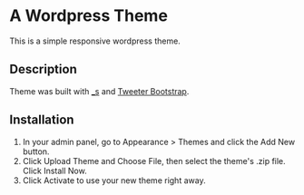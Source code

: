 # A Wordpress Theme
This is a simple responsive wordpress theme. 

## Description
Theme was built with [_s](https://underscores.me/) and [Tweeter Bootstrap](https://getbootstrap.com/).

## Installation
1. In your admin panel, go to Appearance > Themes and click the Add New button.
2. Click Upload Theme and Choose File, then select the theme's .zip file. Click Install Now.
3. Click Activate to use your new theme right away.
